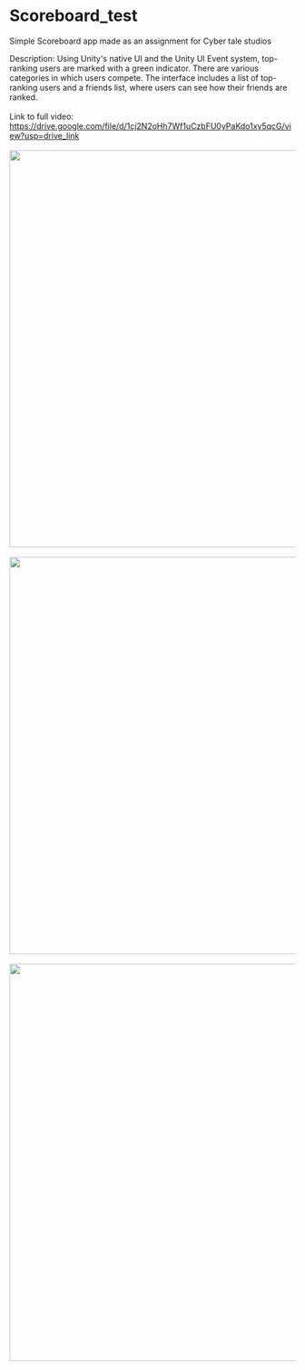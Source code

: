 # Scoreboard_test
Simple Scoreboard app made as an assignment for Cyber tale studios

Description: Using Unity's native UI and the Unity UI Event system, top-ranking users are marked with a green indicator. There are various categories in which users compete. The interface includes a list of top-ranking users and a friends list, where users can see how their friends are ranked.
<br></br>
Link to full video: https://drive.google.com/file/d/1cj2N2oHh7Wf1uCzbFU0yPaKdo1xy5qcG/view?usp=drive_link
<br></br>
<img src="https://github.com/user-attachments/assets/18a3b8eb-c5e3-4b7d-95cd-c35352ac02f8" width="700px">
<br></br>
<img src="https://github.com/user-attachments/assets/be98bd7c-8256-48df-930f-08c416c5cc39" width="700px">
<br></br>
<img src="https://github.com/user-attachments/assets/cf0d5d9a-8a77-4714-9204-479fa86fe304" width="700px">

